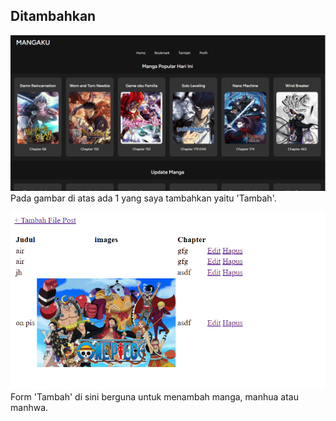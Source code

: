 ## Ditambahkan
![Alt text](image.png)
Pada gambar di atas ada 1 yang saya tambahkan yaitu 'Tambah'.

![Alt text](image-1.png)
Form 'Tambah' di sini berguna untuk menambah manga, manhua atau manhwa.